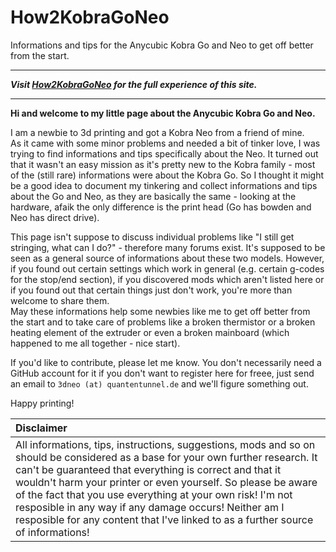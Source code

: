 # How2KobraGoNeo
Informations and tips for the Anycubic Kobra Go and Neo to get off better from the start.
  
---  

***Visit [How2KobraGoNeo](https://1coderookie.github.io/How2KobraGoNeo/) for the full experience of this site.***

---
  
**Hi and welcome to my little page about the Anycubic Kobra Go and Neo.**  
  
I am a newbie to 3d printing and got a Kobra Neo from a friend of mine.  
As it came with some minor problems and needed a bit of tinker love, I was trying to find informations and tips specifically about the Neo. It turned out that it wasn't an easy mission as it's pretty new to the Kobra family - most of the (still rare) informations were about the Kobra Go. So I thought it might be a good idea to document my tinkering and collect informations and tips about the Go and Neo, as they are basically the same - looking at the hardware, afaik the only difference is the print head (Go has bowden and Neo has direct drive).  
  
This page isn't suppose to discuss individual problems like "I still get stringing, what can I do?" - therefore many forums exist. It's supposed to be seen as a general source of informations about these two models. However, if you found out certain settings which work in general (e.g. certain g-codes for the stop/end section), if you discovered mods which aren't listed here or if you found out that certain things just don't work, you're more than welcome to share them.   
May these informations help some newbies like me to get off better from the start and to take care of problems like a broken thermistor or a broken heating element of the extruder or even a broken mainboard (which happened to me all together - nice start).  
  
If you'd like to contribute, please let me know. You don't necessarily need a GitHub account for it if you don't want to register here for freee, just send an email to `3dneo (at) quantentunnel.de` and we'll figure something out.   
  
Happy printing!

| Disclaimer |
|:-----------|
| All informations, tips, instructions, suggestions, mods and so on should be considered as a base for your own further research. It can't be guaranteed that everything is correct and that it wouldn't harm your printer or even yourself. So please be aware of the fact that you use everything at your own risk! I'm not resposible in any way if any damage occurs! Neither am I resposible for any content that I've linked to as a further source of informations! |

